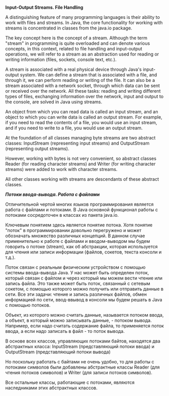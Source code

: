 **Input-Output Streams. File Handling**

A distinguishing feature of many programming languages is their ability to work with files and streams. In Java, the core functionality for working with streams is concentrated in classes from the java.io package.

The key concept here is the concept of a stream. Although the term "stream" in programming is quite overloaded and can denote various concepts, in this context, related to file handling and input-output operations, we will refer to a stream as an abstraction used for reading or writing information (files, sockets, console text, etc.).

A stream is associated with a real physical device through Java's input-output system. We can define a stream that is associated with a file, and through it, we can perform reading or writing of the file. It can also be a stream associated with a network socket, through which data can be sent or received over the network. All these tasks: reading and writing different types of files, exchanging information over the network, input and output to the console, are solved in Java using streams.

An object from which you can read data is called an input stream, and an object to which you can write data is called an output stream. For example, if you need to read the contents of a file, you would use an input stream, and if you need to write to a file, you would use an output stream.

At the foundation of all classes managing byte streams are two abstract classes: InputStream (representing input streams) and OutputStream (representing output streams).

However, working with bytes is not very convenient, so abstract classes Reader (for reading character streams) and Writer (for writing character streams) were added to work with character streams.

All other classes working with streams are descendants of these abstract classes.




***Потоки ввода-вывода. Работа с файлами***  

Отличительной чертой многих языков программирования является работа с файлами и потоками. В Java основной функционал работы с потоками сосредоточен в классах из пакета java.io.

Ключевым понятием здесь является понятие потока. Хотя понятие "поток" в программировании довольно перегружено и может обозначать множество различных концепций. В данном случае применительно к работе с файлами и вводом-выводом мы будем говорить о потоке (stream), как об абстракции, которая используется для чтения или записи информации (файлов, сокетов, текста консоли и т.д.).

Поток связан с реальным физическим устройством с помощью системы ввода-вывода Java. У нас может быть определен поток, который связан с файлом и через который мы можем вести чтение или запись файла. Это также может быть поток, связанный с сетевым сокетом, с помощью которого можно получить или отправить данные в сети. Все эти задачи: чтение и запись различных файлов, обмен информацией по сети, ввод-ввывод в консоли мы будем решать в Java с помощью потоков.

Объект, из которого можно считать данные, называется потоком ввода, а объект, в который можно записывать данные, - потоком вывода. Например, если надо считать содержание файла, то применяется поток ввода, а если надо записать в файл - то поток вывода.

В основе всех классов, управляющих потоками байтов, находятся два абстрактных класса: InputStream (представляющий потоки ввода) и OutputStream (представляющий потоки вывода)

Но поскольку работать с байтами не очень удобно, то для работы с потоками символов были добавлены абстрактные классы Reader (для чтения потоков символов) и Writer (для записи потоков символов).

Все остальные классы, работающие с потоками, являются наследниками этих абстрактных классов. 